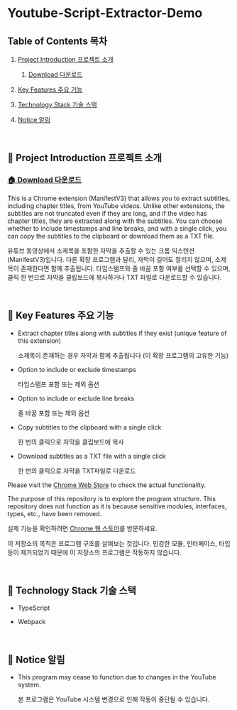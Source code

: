 # Youtube-Script-Extractor-Demo

## Table of Contents 목차

1. [Project Introduction 프로젝트 소개](#book-Project-Introduction-프로젝트-소개)
   1. [Download 다운로드](#house-Download-다운로드)

2. [Key Features 주요 기능](#triangular_flag_on_post-Key-Features-주요-기능)
3. [Technology Stack 기술 스택](#triangular_flag_on_post-Technology-Stack-기술-스택)
4. [Notice 알림](#loudspeaker-Notice-알림)

<br/>

## :book: Project Introduction 프로젝트 소개

### [:house: Download 다운로드](https://chromewebstore.google.com/detail/youtube-script-extractor/jcabnnjnoeeiblfhdponchmlkoocekbo?hl=ko&authuser=6)

This is a Chrome extension (ManifestV3) that allows you to extract subtitles, including chapter titles, from YouTube videos. Unlike other extensions, the subtitles are not truncated even if they are long, and if the video has chapter titles, they are extracted along with the subtitles. You can choose whether to include timestamps and line breaks, and with a single click, you can copy the subtitles to the clipboard or download them as a TXT file.

유튜브 동영상에서 소제목을 포함한 자막을 추출할 수 있는 크롬 익스텐션(ManifestV3)입니다. 다른 확장 프로그램과 달리, 자막이 길어도 잘리지 않으며, 소제목이 존재한다면 함께 추출됩니다. 타임스탬프와 줄 바꿈 포함 여부를 선택할 수 있으며, 클릭 한 번으로 자막을 클립보드에 복사하거나 TXT 파일로 다운로드할 수 있습니다.

<br/>

## :triangular_flag_on_post: Key Features 주요 기능

- Extract chapter titles along with subtitles if they exist (unique feature of this extension)

  소제목이 존재하는 경우 자막과 함께 추출됩니다 (이 확장 프로그램의 고유한 기능)

- Option to include or exclude timestamps

  타임스탬프 포함 또는 제외 옵션

- Option to include or exclude line breaks

  줄 바꿈 포함 또는 제외 옵션

- Copy subtitles to the clipboard with a single click

  한 번의 클릭으로 자막을 클립보드에 복사

- Download subtitles as a TXT file with a single click

  한 번의 클릭으로 자막을 TXT파일로 다운로드

Please visit the [Chrome Web Store](https://chromewebstore.google.com/detail/youtube-script-extractor/jcabnnjnoeeiblfhdponchmlkoocekbo?hl=ko&authuser=6) to check the actual functionality.

The purpose of this repository is to explore the program structure. This repository does not function as it is because sensitive modules, interfaces, types, etc., have been removed.

실제 기능을 확인하려면 [Chrome 웹 스토어](https://chromewebstore.google.com/detail/youtube-script-extractor/jcabnnjnoeeiblfhdponchmlkoocekbo?hl=ko&authuser=6)를 방문하세요.

이 저장소의 목적은 프로그램 구조를 살펴보는 것입니다. 민감한 모듈, 인터페이스, 타입 등이 제거되었기 때문에 이 저장소의 프로그램은 작동하지 않습니다.

<br/>

## :triangular_flag_on_post: Technology Stack 기술 스택

- TypeScript

- Webpack

<br/>

## :loudspeaker: Notice 알림

- This program may cease to function due to changes in the YouTube system.

  본 프로그램은 YouTube 시스템 변경으로 인해 작동이 중단될 수 있습니다.
